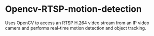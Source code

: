# Opencv-RTSP-motion-detection
Uses OpenCV to access an RTSP H.264 video stream from an IP video camera and performs real-time motion detection and object tracking.
